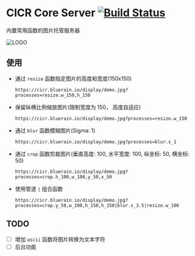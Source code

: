 # CICR Core Server [![Build Status](https://github-ci.bluerain.io/api/badges/cicr-project/cicr/status.svg)](https://github-ci.bluerain.io/cicr-project/cicr)

内置常用函数的图片托管服务器

![LOGO](https://github.com/cicr-project/cicr/raw/master/originals/logo.2.png)

## 使用

* 通过 `resize` 函数指定图片的高度和宽度(150x150)

  `https://cicr.bluerain.io/display/demo.jpg?processes=resize.w_150,h_150`

* 保留纵横比例缩放图片(限制宽度为 150， 高度自适应)

  `https://cicr.bluerain.io/display/demo.jpg?processes=resize.w_150`

* 通过 `blur` 函数模糊图片(Sigma: 1)

  `https://cicr.bluerain.io/display/demo.jpg?processes=blur.s_1`

* 通过 `crop` 函数剪裁图片(垂直高度: 100, 水平宽度: 100, 纵坐标: 50, 横坐标: 50)

  `https://cicr.bluerain.io/display/demo.jpg?processes=crop.h_100,w_100,y_50,x_50`

* 使用管道 `|` 组合函数

  `https://cicr.bluerain.io/display/demo.jpg?processes=crop.y_50,w_200,h_150,h_150|blur.s_3.5|resize.w_100`

## TODO

* [ ] 增加 `ascii` 函数将图片转换为文本字符
* [ ] 后台功能
